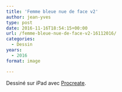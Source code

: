 ```yaml
---
title: 'Femme bleue nue de face v2'
author: jean-yves
type: post
date: 2016-11-16T18:54:15+00:00
url: /femme-bleue-nue-de-face-v2-16112016/
categories:
  - Dessin
years:
  - 2016
format: image

---
```

Dessiné sur iPad avec [Procreate](https://procreate.com/).